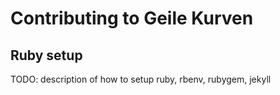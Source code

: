 # Contributing to Geile Kurven

## Ruby setup

TODO: description of how to setup ruby, rbenv, rubygem, jekyll
